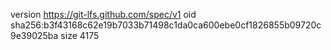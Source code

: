 version https://git-lfs.github.com/spec/v1
oid sha256:b3f43168c62e19b7033b71498c1da0ca600ebe0cf1826855b09720c9e39025ba
size 4175
